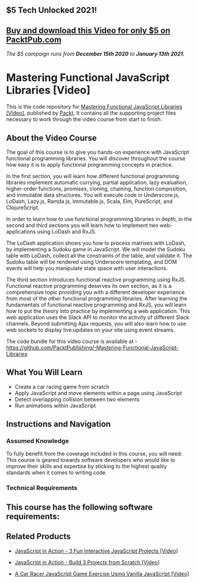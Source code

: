 ## $5 Tech Unlocked 2021!
[Buy and download this Video for only $5 on PacktPub.com](https://www.packtpub.com/product/mastering-functional-javascript-libraries-video/9781788292429)
-----
*The $5 campaign         runs from __December 15th 2020__ to __January 13th 2021.__*

# Mastering Functional JavaScript Libraries [Video]
This is the code repository for [Mastering Functional JavaScript Libraries [Video]](https://www.packtpub.com/web-development/mastering-functional-javascript-libraries-video?utm_source=github&utm_medium=repository&utm_campaign=9781788292429), published by [Packt](https://www.packtpub.com/?utm_source=github). It contains all the supporting project files necessary to work through the video course from start to finish.
## About the Video Course
The goal of this course is to give you hands-on experience with JavaScript functional programming libraries. You will discover throughout the course how easy it is to apply functional programming concepts in practice. 

In the first section, you will learn how different functional programming libraries implement automatic currying, partial application, lazy evaluation, higher-order functions, promises, cloning, chaining, function composition, and immutable data structures. You will execute code in Underscore.js, LoDash, Lazy.js, Ramda.js, Immutable.js, Scala, Elm, PureScript, and ClojureScript.

In order to learn how to use functional programming libraries in depth, in the second and third sections you will learn how to implement two web-applications using LoDash and RxJS.

The LoDash application shows you how to process matrixes with LoDash, by implementing a Sudoku game in JavaScript. We will model the Sudoku table with LoDash, collect all the constraints of the table, and validate it. The Sudoku table will be rendered using Underscore templating, and DOM events will help you manipulate state space with user interactions.

The third section introduces functional reactive programming using RxJS. Functional reactive programming deserves its own section, as it is a comprehensive topic providing you with a different developer experience from most of the other functional programming libraries. After learning the fundamentals of functional reactive programming and RxJS, you will learn how to put the theory into practice by implementing a web application. This web application uses the Slack API to monitor the activity of different Slack channels. Beyond submitting Ajax requests, you will also learn how to use web sockets to display live updates on your site using event streams.

The code bundle for this video course is available at - https://github.com/PacktPublishing/-Mastering-Functional-JavaScript-Libraries

<H2>What You Will Learn</H2>
<DIV class=book-info-will-learn-text>
<UL>
<LI>Create a car racing game from scratch&nbsp; 
<LI>Apply JavaScript and move elements within a page using JavaScript 
<LI>Detect overlapping collision between two elements 
<LI>Run animations within JavaScript </LI></UL></DIV>

## Instructions and Navigation
### Assumed Knowledge
To fully benefit from the coverage included in this course, you will need:<br/>
This course is geared towards software developers who would like to improve their skills and expertise by sticking to the highest quality standards when it comes to writing code.
### Technical Requirements
This course has the following software requirements:<br/>
-

## Related Products
* [JavaScript in Action - 3 Fun Interactive JavaScript Projects [Video]](https://www.packtpub.com/application-development/javascript-action-3-fun-interactive-javascript-projects-video?utm_source=github&utm_medium=repository&utm_campaign=9781838824273)

* [JavaScript in Action - Build 3 Projects from Scratch [Video]](https://www.packtpub.com/application-development/javascript-action-build-3-projects-scratch-video?utm_source=github&utm_medium=repository&utm_campaign=9781838820268)

* [A Car Racer JavaScript Game Exercise Using Vanilla JavaScript [Video]](https://www.packtpub.com/game-development/car-racer-javascript-game-exercise-using-vanilla-javascript-video?utm_source=github&utm_medium=repository&utm_campaign=9781789801910)

